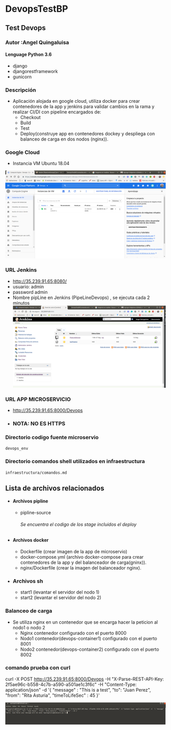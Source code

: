 # DevopsTestBP

## Test Devops
### Autor :Angel Quingaluisa

#### Lenguage Python 3.6
 - django
 - djangorestframework
 - gunicorn
 
### Descripción
   - Aplicación alojada en google cloud, utiliza docker para  crear contenedores de la app y jenkins  para validar cambios en la rama y realizar CI/DI con pipeline   encargados de:
        - Checkout
        - Build
        - Test
        - Deploy(construye app en contenedores dockey y despliega con balanceo de carga en dos nodos (nginx)).    

### Google Cloud
   -  Instancia VM  Ubuntu 18.04
   
![alt text](https://raw.githubusercontent.com/angelquin1986/DevopsTestBP/master/assert/googleCloud.png)
### URL Jenkins
   - http://35.239.91.65:8080/
   - usuario: admin
   - password admin
   - Nombre pipLine en  Jenkins (PipeLineDevops) , se ejecuta cada 2 minutos
![alt text](https://raw.githubusercontent.com/angelquin1986/DevopsTestBP/master/assert/jenkins.png)   
### URL APP MICROSERVICIO
   - http://35.239.91.65:8000/Devops
   - ### NOTA: NO ES HTTPS
### Directorio codigo fuente microservio
    devops_env

### Directorio comandos shell utilizados en infraestructura 
    infraestructura/comandos.md

## Lista de   archivos relacionados
   - #### Archivos pipline
        - pipline-source
           ###### Se encuentra el codigo de los stage   incluidos el deploy 
   - #### Archivos docker
        - Dockerfile (crear imagen de la app de microservio)
        - docker-compose.yml (archivo docker-compose para crear contenedores de la app y del balanceador de carga(gninx)).    
        - nginx/Dockerfile (crear la imagen del balanceador nginx).
   - ### Archivos sh
        - start1 (levantar el servidor del  nodo 1)
        - start2 (levantar el servidor del  nodo 2)
### Balanceo de carga
   - Se utiliza nginx en un contenedor que se encarga   hacer la peticion al nodo1 o nodo 2
        - Nginx contenedor configurado con el puerto 8000
        - Nodo1 contenedor(devops-container1) configurado con el puerto 8001
        - Nodo2 contenedor(devops-container2) configurado con el puerto 8002
 
             
     
### comando prueba con curl

curl -X POST http://35.239.91.65:8000/Devops   -H "X-Parse-REST-API-Key: 2f5ae96c-b558-4c7b-a590-a501ae1c3f6c" -H "Content-Type: application/json" -d  '{ "message" : "This is a test", "to": "Juan Perez", "from": "Rita Asturia", "timeToLifeSec" : 45 }'

![alt text](https://raw.githubusercontent.com/angelquin1986/DevopsTestBP/master/assert/TestMicroServicio.png)